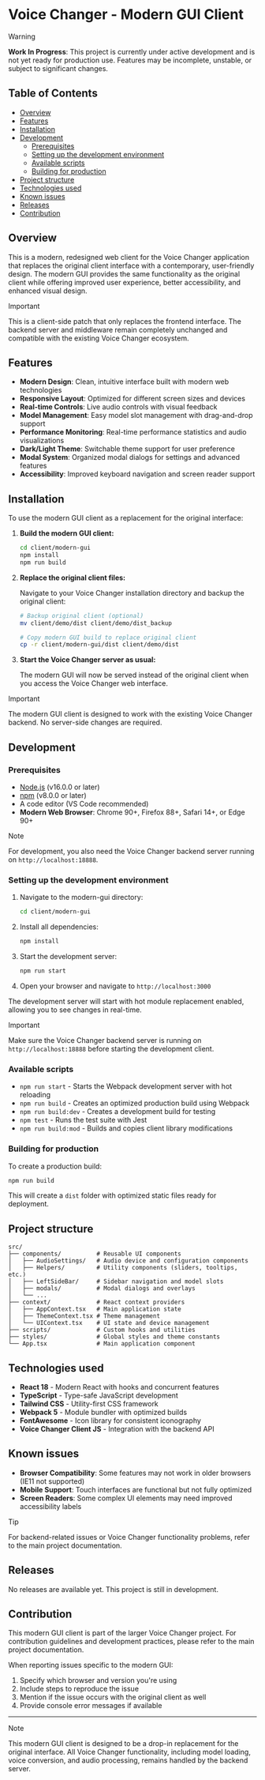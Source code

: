# Voice Changer - Modern GUI Client

> [!WARNING]
> **Work In Progress**: This project is currently under active development and is not yet ready for production use. Features may be incomplete, unstable, or subject to significant changes.

## Table of Contents

- [Overview](#overview)
- [Features](#features)
- [Installation](#installation)
- [Development](#development)
  - [Prerequisites](#prerequisites)
  - [Setting up the development environment](#setting-up-the-development-environment)
  - [Available scripts](#available-scripts)
  - [Building for production](#building-for-production)
- [Project structure](#project-structure)
- [Technologies used](#technologies-used)
- [Known issues](#known-issues)
- [Releases](#releases)
- [Contribution](#contribution)

## Overview

This is a modern, redesigned web client for the Voice Changer application that replaces the original client interface with a contemporary, user-friendly design. The modern GUI provides the same functionality as the original client while offering improved user experience, better accessibility, and enhanced visual design.

> [!IMPORTANT]
> This is a client-side patch that only replaces the frontend interface. The backend server and middleware remain completely unchanged and compatible with the existing Voice Changer ecosystem.

## Features

- **Modern Design**: Clean, intuitive interface built with modern web technologies
- **Responsive Layout**: Optimized for different screen sizes and devices
- **Real-time Controls**: Live audio controls with visual feedback
- **Model Management**: Easy model slot management with drag-and-drop support
- **Performance Monitoring**: Real-time performance statistics and audio visualizations
- **Dark/Light Theme**: Switchable theme support for user preference
- **Modal System**: Organized modal dialogs for settings and advanced features
- **Accessibility**: Improved keyboard navigation and screen reader support

## Installation

To use the modern GUI client as a replacement for the original interface:

1. **Build the modern GUI client:**
   ```bash
   cd client/modern-gui
   npm install
   npm run build
   ```

2. **Replace the original client files:**
   
   Navigate to your Voice Changer installation directory and backup the original client:
   ```bash
   # Backup original client (optional)
   mv client/demo/dist client/demo/dist_backup
   
   # Copy modern GUI build to replace original client
   cp -r client/modern-gui/dist client/demo/dist
   ```

3. **Start the Voice Changer server as usual:**
   
   The modern GUI will now be served instead of the original client when you access the Voice Changer web interface.

> [!IMPORTANT]
> The modern GUI client is designed to work with the existing Voice Changer backend. No server-side changes are required.

## Development

### Prerequisites

- [Node.js](https://nodejs.org/) (v16.0.0 or later)
- [npm](https://www.npmjs.com/) (v8.0.0 or later)
- A code editor (VS Code recommended)
- **Modern Web Browser**: Chrome 90+, Firefox 88+, Safari 14+, or Edge 90+

> [!NOTE]
> For development, you also need the Voice Changer backend server running on `http://localhost:18888`.

### Setting up the development environment

1. Navigate to the modern-gui directory:
   ```bash
   cd client/modern-gui
   ```

2. Install all dependencies:
   ```bash
   npm install
   ```

3. Start the development server:
   ```bash
   npm run start
   ```

4. Open your browser and navigate to `http://localhost:3000`

The development server will start with hot module replacement enabled, allowing you to see changes in real-time.

> [!IMPORTANT]
> Make sure the Voice Changer backend server is running on `http://localhost:18888` before starting the development client.

### Available scripts

- `npm run start` - Starts the Webpack development server with hot reloading
- `npm run build` - Creates an optimized production build using Webpack
- `npm run build:dev` - Creates a development build for testing
- `npm test` - Runs the test suite with Jest
- `npm run build:mod` - Builds and copies client library modifications

### Building for production

To create a production build:

```bash
npm run build
```

This will create a `dist` folder with optimized static files ready for deployment.

## Project structure

```
src/
├── components/          # Reusable UI components
│   ├── AudioSettings/   # Audio device and configuration components
│   ├── Helpers/         # Utility components (sliders, tooltips, etc.)
│   ├── LeftSideBar/     # Sidebar navigation and model slots
│   ├── modals/          # Modal dialogs and overlays
│   └── ...
├── context/             # React context providers
│   ├── AppContext.tsx   # Main application state
│   ├── ThemeContext.tsx # Theme management
│   └── UIContext.tsx    # UI state and device management
├── scripts/             # Custom hooks and utilities
├── styles/              # Global styles and theme constants
└── App.tsx              # Main application component
```

## Technologies used

- **React 18** - Modern React with hooks and concurrent features
- **TypeScript** - Type-safe JavaScript development
- **Tailwind CSS** - Utility-first CSS framework
- **Webpack 5** - Module bundler with optimized builds
- **FontAwesome** - Icon library for consistent iconography
- **Voice Changer Client JS** - Integration with the backend API

## Known issues

- **Browser Compatibility**: Some features may not work in older browsers (IE11 not supported)
- **Mobile Support**: Touch interfaces are functional but not fully optimized
- **Screen Readers**: Some complex UI elements may need improved accessibility labels

> [!TIP]
> For backend-related issues or Voice Changer functionality problems, refer to the main project documentation.

## Releases

No releases are available yet. This project is still in development.

## Contribution

This modern GUI client is part of the larger Voice Changer project. For contribution guidelines and development practices, please refer to the main project documentation.

When reporting issues specific to the modern GUI:

1. Specify which browser and version you're using
2. Include steps to reproduce the issue
3. Mention if the issue occurs with the original client as well
4. Provide console error messages if available

---

> [!NOTE]
> This modern GUI client is designed to be a drop-in replacement for the original interface. All Voice Changer functionality, including model loading, voice conversion, and audio processing, remains handled by the backend server.